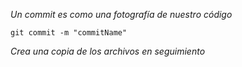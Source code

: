 _Un commit es como una fotografía de nuestro código_

```CMD
git commit -m "commitName"
```
_Crea una copia de los archivos en seguimiento_
